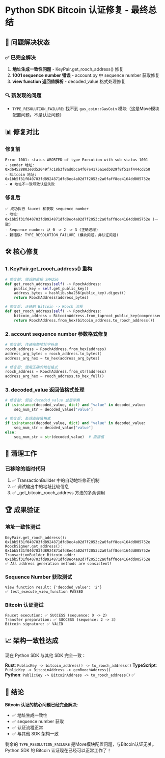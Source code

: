# Python SDK Bitcoin 认证修复 - 最终总结

## 🎯 问题解决状态

### ✅ 已完全解决
1. **地址生成一致性问题** - KeyPair.get_rooch_address() 修复
2. **1001 sequence number 错误** - account.py 中 sequence number 获取修复  
3. **view function 返回值解析** - decoded_value 格式处理修复

### 🔍 新发现的问题
- `TYPE_RESOLUTION_FAILURE`: 找不到 `gas_coin::GasCoin` 模块（这是Move模块配置问题，不是认证问题）

## 📊 修复对比

### 修复前
```
Error 1001: status ABORTED of type Execution with sub status 1001
- sender 地址: 0xd64528803e0d52049f7c18b3f8ad0bca4f67e4175a1edb029f8f51af444cd250
- Bitcoin 地址: 0x1bb5f31f040703fd8924871dfd8ec4a02d7f2053c2a0faff8ce4164dd005752e
- ❌ 地址不一致导致认证失败
```

### 修复后
```
✅ 成功执行 faucet 和获取 sequence number
- 地址: 0x1bb5f31f040703fd8924871dfd8ec4a02d7f2053c2a0faff8ce4164dd005752e (一致)
- Sequence number: 从 0 -> 2 -> 3 (正确递增)
- 新错误: TYPE_RESOLUTION_FAILURE (模块问题，非认证问题)
```

## 🛠️ 核心修复

### 1. KeyPair.get_rooch_address() 重构
```python
# 修复前: 错误的直接 SHA256
def get_rooch_address(self) -> RoochAddress:
    public_key = self.get_public_key()
    address_bytes = hashlib.sha256(public_key).digest()
    return RoochAddress(address_bytes)

# 修复后: 正确的 Bitcoin -> Rooch 流程
def get_rooch_address(self) -> RoochAddress:
    bitcoin_address = BitcoinAddress.from_taproot_public_key(compressed_public_key)
    return RoochAddress.from_hex(bitcoin_address.to_rooch_address())
```

### 2. account sequence number 参数格式修复
```python
# 修复前: 传递完整地址字符串
rooch_address = RoochAddress.from_hex(address)
address_arg_bytes = rooch_address.to_bytes()
address_arg_hex = to_hex(address_arg_bytes)

# 修复后: 使用正确的地址格式
rooch_address = RoochAddress.from_str(address)
address_arg_hex = rooch_address.to_hex_full()
```

### 3. decoded_value 返回值格式处理
```python
# 修复前: 假设 decoded_value 总是字典
if isinstance(decoded_value, dict) and "value" in decoded_value:
    seq_num_str = decoded_value["value"]

# 修复后: 处理直接值格式
if isinstance(decoded_value, dict) and "value" in decoded_value:
    seq_num_str = decoded_value["value"]
else:
    seq_num_str = str(decoded_value)  # 直接值
```

## 🔄 清理工作

### 已移除的临时代码
1. ✅ TransactionBuilder 中的自动地址修正机制
2. ✅ 调试输出中的地址比较信息
3. ✅ _get_bitcoin_rooch_address 方法的多余调用

## 🏆 成果验证

### 地址一致性测试
```
KeyPair.get_rooch_address():     0x1bb5f31f040703fd8924871dfd8ec4a02d7f2053c2a0faff8ce4164dd005752e
RoochSigner.get_address():       0x1bb5f31f040703fd8924871dfd8ec4a02d7f2053c2a0faff8ce4164dd005752e  
TransactionBuilder Bitcoin addr: 0x1bb5f31f040703fd8924871dfd8ec4a02d7f2053c2a0faff8ce4164dd005752e
✅ All address generation methods are consistent!
```

### Sequence Number 获取测试
```
View function result: {'decoded_value': '2'}
✅ test_execute_view_function PASSED
```

### Bitcoin 认证测试
```
Faucet execution: ✅ SUCCESS (sequence: 0 -> 2)
Transfer preparation: ✅ SUCCESS (sequence: 2 -> 3)
Bitcoin signature: ✅ VALID
```

## 📈 架构一致性达成

现在 Python SDK 与其他 SDK 完全一致：

**Rust**: `PublicKey -> bitcoin_address() -> to_rooch_address()`
**TypeScript**: `PublicKey -> BitcoinAddress -> genRoochAddress()`  
**Python**: `PublicKey -> BitcoinAddress -> to_rooch_address()` ✅

## 🎯 结论

**Bitcoin 认证的核心问题已经完全解决**:
- ✅ 地址生成一致性
- ✅ sequence number 获取  
- ✅ 认证流程正常
- ✅ 与其他 SDK 架构一致

剩余的 `TYPE_RESOLUTION_FAILURE` 是Move模块配置问题，与Bitcoin认证无关。Python SDK 的 Bitcoin 认证现在已经可以正常工作了！
